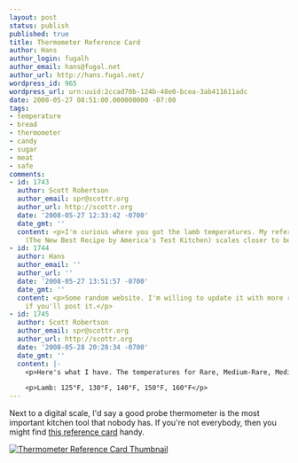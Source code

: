 ```yaml
---
layout: post
status: publish
published: true
title: Thermometer Reference Card
author: Hans
author_login: fugalh
author_email: hans@fugal.net
author_url: http://hans.fugal.net/
wordpress_id: 965
wordpress_url: urn:uuid:2ccad70b-124b-48e0-bcea-3ab411611adc
date: 2008-05-27 08:51:00.000000000 -07:00
tags:
- temperature
- bread
- thermometer
- candy
- sugar
- meat
- safe
comments:
- id: 1743
  author: Scott Robertson
  author_email: spr@scottr.org
  author_url: http://scottr.org
  date: '2008-05-27 12:33:42 -0700'
  date_gmt: ''
  content: <p>I'm curious where you got the lamb temperatures. My reference cookbook
    (The New Best Recipe by America's Test Kitchen) scales closer to beef.</p>
- id: 1744
  author: Hans
  author_email: ''
  author_url: ''
  date: '2008-05-27 13:51:57 -0700'
  date_gmt: ''
  content: <p>Some random website. I'm willing to update it with more reliable information
    if you'll post it.</p>
- id: 1745
  author: Scott Robertson
  author_email: spr@scottr.org
  author_url: http://scottr.org
  date: '2008-05-28 20:28:34 -0700'
  date_gmt: ''
  content: |-
    <p>Here's what I have. The temperatures for Rare, Medium-Rare, Medium, Medium-Well, and Well-Done.</p>

    <p>Lamb: 125°F, 130°F, 140°F, 150°F, 160°F</p>
---
```

<p>Next to a digital scale, I'd say a good probe thermometer is the most important kitchen tool that nobody has. If you're not everybody, then you might find <a href="http://hans.fugal.net/recipes/temps.pdf">this reference card</a> handy.</p>

<p><a href="http://hans.fugal.net/recipes/temps.pdf"><img src="http://hans.fugal.net/images/temps.png" alt="Thermometer Reference Card Thumbnail"/></a></p>
